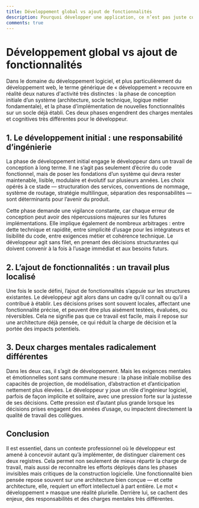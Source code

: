 ```yaml
---
title: Développement global vs ajout de fonctionnalités
description: Pourquoi développer une application, ce n’est pas juste coder une fonctionnalité - Simon Chabrier.
comments: true
---
```


# Développement global vs ajout de fonctionnalités

Dans le domaine du développement logiciel, et plus particulièrement du développement web, le terme générique de « développement » recouvre en réalité deux natures d'activité très distinctes : la phase de conception initiale d’un système (architecture, socle technique, logique métier fondamentale), et la phase d’implémentation de nouvelles fonctionnalités sur un socle déjà établi. Ces deux phases engendrent des charges mentales et cognitives très différentes pour le développeur.

## 1. Le développement initial : une responsabilité d’ingénierie

La phase de développement initial engage le développeur dans un travail de conception à long terme. Il ne s’agit pas seulement d’écrire du code fonctionnel, mais de poser les fondations d’un système qui devra rester maintenable, lisible, modulaire et évolutif sur plusieurs années. Les choix opérés à ce stade — structuration des services, conventions de nommage, système de routage, stratégie multilingue, séparation des responsabilités — sont déterminants pour l’avenir du produit.

Cette phase demande une vigilance constante, car chaque erreur de conception peut avoir des répercussions majeures sur les futures implémentations. Elle implique également de nombreux arbitrages : entre dette technique et rapidité, entre simplicité d’usage pour les intégrateurs et lisibilité du code, entre exigences métier et cohérence technique. Le développeur agit sans filet, en prenant des décisions structurantes qui doivent convenir à la fois à l’usage immédiat et aux besoins futurs.

## 2. L’ajout de fonctionnalités : un travail plus localisé

Une fois le socle défini, l’ajout de fonctionnalités s’appuie sur les structures existantes. Le développeur agit alors dans un cadre qu’il connaît ou qu’il a contribué à établir. Les décisions prises sont souvent locales, affectant une fonctionnalité précise, et peuvent être plus aisément testées, évaluées, ou réversibles. Cela ne signifie pas que ce travail est facile, mais il repose sur une architecture déjà pensée, ce qui réduit la charge de décision et la portée des impacts potentiels.

## 3. Deux charges mentales radicalement différentes

Dans les deux cas, il s’agit de développement. Mais les exigences mentales et émotionnelles sont sans commune mesure : la phase initiale mobilise des capacités de projection, de modélisation, d’abstraction et d’anticipation nettement plus élevées. Le développeur y joue un rôle d’ingénieur logiciel, parfois de façon implicite et solitaire, avec une pression forte sur la justesse de ses décisions. Cette pression est d’autant plus grande lorsque les décisions prises engagent des années d’usage, ou impactent directement la qualité de travail des collègues.

## Conclusion

Il est essentiel, dans un contexte professionnel où le développeur est amené à concevoir autant qu’à implémenter, de distinguer clairement ces deux registres. Cela permet non seulement de mieux répartir la charge de travail, mais aussi de reconnaître les efforts déployés dans les phases invisibles mais critiques de la construction logicielle. Une fonctionnalité bien pensée repose souvent sur une architecture bien conçue — et cette architecture, elle, requiert un effort intellectuel à part entière. Le mot « développement » masque une réalité plurielle. Derrière lui, se cachent des enjeux, des responsabilités et des charges mentales très différentes.
